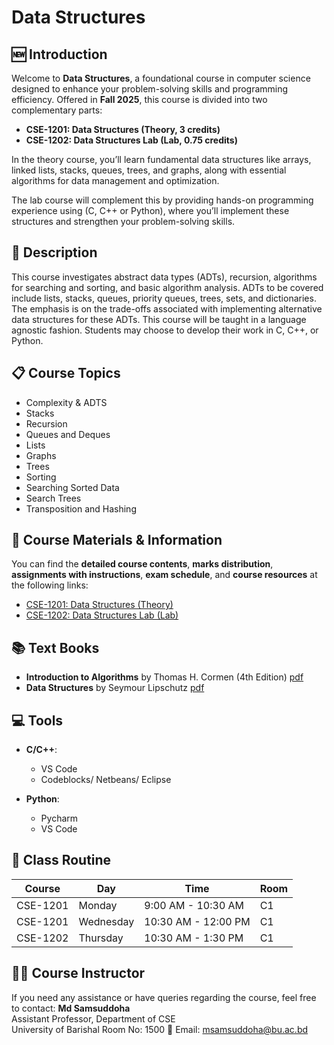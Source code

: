 # Data Structures

## 🆕 Introduction
Welcome to **Data Structures**, a foundational course in computer science designed to enhance your problem-solving skills and programming efficiency. Offered in **Fall 2025**, this course is divided into two complementary parts:
- **CSE-1201: Data Structures (Theory, 3 credits)**
- **CSE-1202: Data Structures Lab (Lab, 0.75 credits)**

In the theory course, you’ll learn fundamental data structures like arrays, linked lists, stacks, queues, trees, and graphs, along with essential algorithms for data management and optimization.

The lab course will complement this by providing hands-on programming experience using (C, C++ or Python), where you’ll implement these structures and strengthen your problem-solving skills.

## 📝 Description
This course investigates abstract data types (ADTs), recursion, algorithms for searching and sorting, and basic algorithm analysis. ADTs to be covered include lists, stacks, queues, priority queues, trees, sets, and dictionaries. The emphasis is on the trade-offs associated with implementing alternative data structures for these ADTs. This course will be taught in a language agnostic fashion. Students may choose to develop their work in C, C++, or Python.

## 📋 Course Topics
- Complexity & ADTS
- Stacks
- Recursion
- Queues and Deques
- Lists
- Graphs
- Trees
- Sorting
- Searching Sorted Data
- Search Trees
- Transposition and Hashing

## 📄 Course Materials & Information

You can find the **detailed course contents**, **marks distribution**, **assignments with instructions**, **exam schedule**, and **course resources** at the following links:

- [CSE-1201: Data Structures (Theory)](https://github.com/samsuddoha/ds/blob/main/content_cse_1201.md)
- [CSE-1202: Data Structures Lab (Lab)](https://github.com/samsuddoha/ds/blob/main/content_cse_1202.md)

## 📚 Text Books
- **Introduction to Algorithms** by Thomas H. Cormen (4th Edition) [pdf]()
- **Data Structures** by Seymour Lipschutz [pdf]()

## 💻 Tools
- **C/C++**:
  - VS Code
  - Codeblocks/ Netbeans/ Eclipse

- **Python**:
  - Pycharm
  - VS Code

## 📅 Class Routine
| Course   | Day        | Time             | Room |
|----------|-----------|------------------|------|
| CSE-1201 | Monday     | 9:00 AM - 10:30 AM| C1   |
| CSE-1201 | Wednesday  | 10:30 AM - 12:00 PM | C1 |
| CSE-1202 | Thursday   | 10:30 AM - 1:30 PM | C1  |

## 👨‍🏫 Course Instructor
If you need any assistance or have queries regarding the course, feel free to contact:
**Md Samsuddoha**  
Assistant Professor, Department of CSE  
University of Barishal
Room No: 1500
📧 Email: [msamsuddoha@bu.ac.bd](mailto:msamsuddoha@bu.ac.bd)
